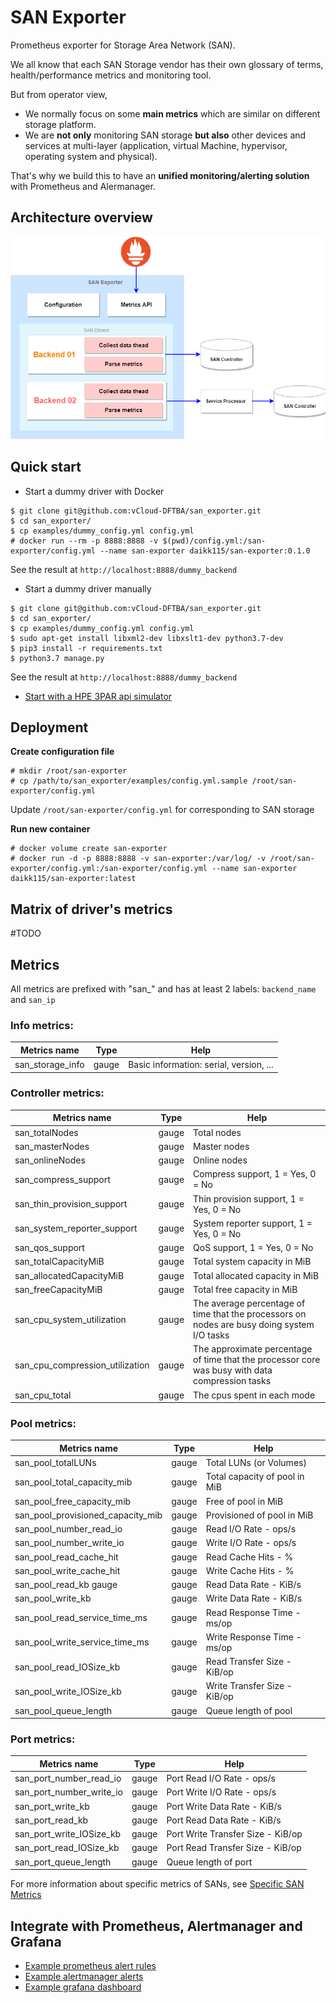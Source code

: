 # SAN Exporter
Prometheus exporter for Storage Area Network (SAN).

We all know that each SAN Storage vendor has their own glossary of terms, health/performance metrics and monitoring tool.

But from operator view,
  - We normally focus on some **main metrics** which are similar on different storage platform.
  - We are **not only** monitoring SAN storage **but also** other devices and services at multi-layer (application, virtual Machine, hypervisor, operating system and physical).

That's why we build this to have an **unified monitoring/alerting solution** with Prometheus and Alermanager.

## Architecture overview
![SAN exporter architecture](docs/images/architecture.png)

## Quick start

- Start a dummy driver with Docker
```
$ git clone git@github.com:vCloud-DFTBA/san_exporter.git
$ cd san_exporter/
$ cp examples/dummy_config.yml config.yml
# docker run --rm -p 8888:8888 -v $(pwd)/config.yml:/san-exporter/config.yml --name san-exporter daikk115/san-exporter:0.1.0
```

See the result at `http://localhost:8888/dummy_backend`

- Start a dummy driver manually

```
$ git clone git@github.com:vCloud-DFTBA/san_exporter.git
$ cd san_exporter/
$ cp examples/dummy_config.yml config.yml
$ sudo apt-get install libxml2-dev libxslt1-dev python3.7-dev
$ pip3 install -r requirements.txt
$ python3.7 manage.py
```

See the result at `http://localhost:8888/dummy_backend`

- [Start with a HPE 3PAR api simulator](docs/quickstart_with_simulator.md)

## Deployment

**Create configuration file**

```
# mkdir /root/san-exporter
# cp /path/to/san_exporter/examples/config.yml.sample /root/san-exporter/config.yml
```

Update `/root/san-exporter/config.yml` for corresponding to SAN storage

**Run new container**

```
# docker volume create san-exporter
# docker run -d -p 8888:8888 -v san-exporter:/var/log/ -v /root/san-exporter/config.yml:/san-exporter/config.yml --name san-exporter daikk115/san-exporter:latest
```

## Matrix of driver's metrics
#TODO

## Metrics

All metrics are prefixed with "san_" and has at least 2 labels: `backend_name` and `san_ip`

### Info metrics:
| Metrics name     | Type  | Help                                    |
| ---------------- | ----- | --------------------------------------- |
| san_storage_info | gauge | Basic information: serial, version, ... |

### Controller metrics:
| Metrics name                    | Type  | Help                                                                                            |
| ------------------------------- | ----- | ----------------------------------------------------------------------------------------------- |
| san_totalNodes                  | gauge | Total nodes                                                                                     |
| san_masterNodes                 | gauge | Master nodes                                                                                    |
| san_onlineNodes                 | gauge | Online nodes                                                                                    |
| san_compress_support            | gauge | Compress support, 1 = Yes, 0 = No                                                               |
| san_thin_provision_support      | gauge | Thin provision support, 1 = Yes, 0 = No                                                         |
| san_system_reporter_support     | gauge | System reporter support, 1 = Yes, 0 = No                                                        |
| san_qos_support                 | gauge | QoS support, 1 = Yes, 0 = No                                                                    |
| san_totalCapacityMiB            | gauge | Total system capacity in MiB                                                                    |
| san_allocatedCapacityMiB        | gauge | Total allocated capacity in MiB                                                                 |
| san_freeCapacityMiB             | gauge | Total free capacity in MiB                                                                      |
| san_cpu_system_utilization      | gauge | The average percentage of time that the processors on nodes are busy doing system I/O tasks     |
| san_cpu_compression_utilization | gauge | The approximate percentage of time that the processor core was busy with data compression tasks |
| san_cpu_total                   | gauge | The cpus spent in each mode                                                                     |

### Pool metrics:
| Metrics name                      | Type  | Help                          |
| --------------------------------- | ----- | ----------------------------- |
| san_pool_totalLUNs                | gauge | Total LUNs (or Volumes)       |
| san_pool_total_capacity_mib       | gauge | Total capacity of pool in MiB |
| san_pool_free_capacity_mib        | gauge | Free of pool in MiB           |
| san_pool_provisioned_capacity_mib | gauge | Provisioned of pool in MiB    |
| san_pool_number_read_io           | gauge | Read I/O Rate - ops/s         |
| san_pool_number_write_io          | gauge | Write I/O Rate - ops/s        |
| san_pool_read_cache_hit           | gauge | Read Cache Hits - %           |
| san_pool_write_cache_hit          | gauge | Write Cache Hits - %          |
| san_pool_read_kb gauge            | gauge | Read Data Rate - KiB/s        |
| san_pool_write_kb                 | gauge | Write Data Rate - KiB/s       |
| san_pool_read_service_time_ms     | gauge | Read Response Time - ms/op    |
| san_pool_write_service_time_ms    | gauge | Write Response Time - ms/op   |
| san_pool_read_IOSize_kb           | gauge | Read Transfer Size - KiB/op   |
| san_pool_write_IOSize_kb          | gauge | Write Transfer Size - KiB/op  |
| san_pool_queue_length             | gauge | Queue length of pool          |

### Port metrics:
| Metrics name             | Type  | Help                              |
| ------------------------ | ----- | --------------------------------- |
| san_port_number_read_io  | gauge | Port Read I/O Rate - ops/s        |
| san_port_number_write_io | gauge | Port Write I/O Rate - ops/s       |
| san_port_write_kb        | gauge | Port Write Data Rate - KiB/s      |
| san_port_read_kb         | gauge | Port Read Data Rate - KiB/s       |
| san_port_write_IOSize_kb | gauge | Port Write Transfer Size - KiB/op |
| san_port_read_IOSize_kb  | gauge | Port Read Transfer Size - KiB/op  |
| san_port_queue_length    | gauge | Queue length of port              |

For more information about specific metrics of SANs, see [Specific SAN Metrics](docs/specific_san_metrics.md)

## Integrate with Prometheus, Alertmanager and Grafana

- [Example prometheus alert rules](examples/rules)
- [Example alertmanager alerts](examples/alerts)
- [Example grafana dashboard](examples/dashboards)
